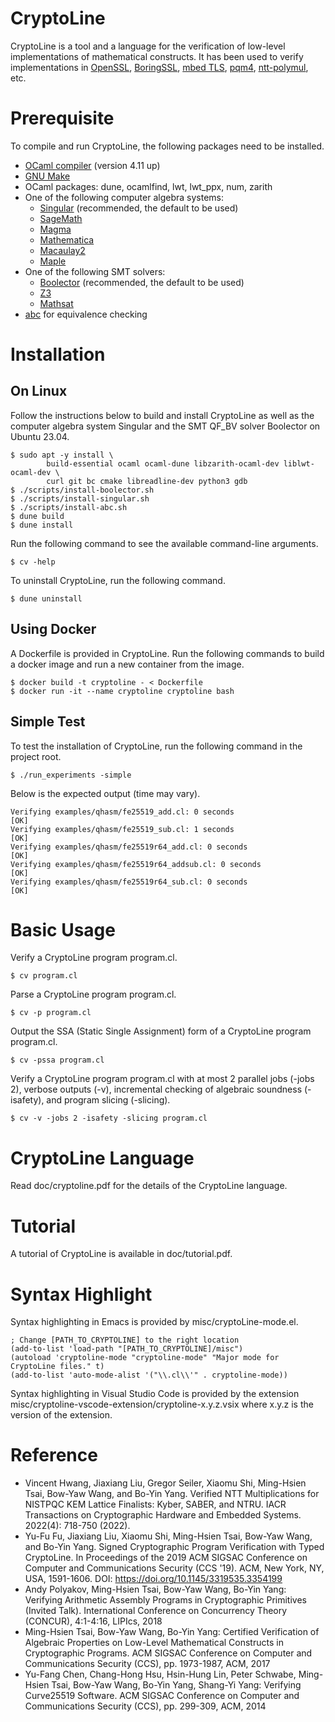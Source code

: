 CryptoLine
==========

CryptoLine is a tool and a language for the verification of low-level
implementations of mathematical constructs. It has been used to verify
implementations in
[OpenSSL](https://www.openssl.org),
[BoringSSL](https://opensource.google.com/projects/boringssl),
[mbed TLS](https://tls.mbed.org),
[pqm4](https://github.com/mupq/pqm4),
[ntt-polymul](https://github.com/ntt-polymul/ntt-polymul), etc.


Prerequisite
============

To compile and run CryptoLine, the following packages need to be installed.

- [OCaml compiler](https://ocaml.org) (version 4.11 up)
- [GNU Make](https://www.gnu.org/software/make/)
- OCaml packages: dune, ocamlfind, lwt, lwt_ppx, num, zarith
- One of the following computer algebra systems:
  + [Singular](https://www.singular.uni-kl.de) (recommended, the default to be used)
  + [SageMath](http://www.sagemath.org)
  + [Magma](http://magma.maths.usyd.edu.au/magma/)
  + [Mathematica](https://www.wolfram.com/mathematica/)
  + [Macaulay2](https://faculty.math.illinois.edu/Macaulay2/)
  + [Maple](https://www.maplesoft.com)
- One of the following SMT solvers:
  + [Boolector](https://boolector.github.io) (recommended, the default to be used)
  + [Z3](https://github.com/Z3Prover/z3)
  + [Mathsat](http://mathsat.fbk.eu)
- [abc](http://people.eecs.berkeley.edu/~alanmi/abc/abc.htm) for equivalence checking


Installation
============

On Linux
--------

Follow the instructions below to build and install CryptoLine as well as
the computer algebra system Singular and the SMT QF_BV solver Boolector
on Ubuntu 23.04.

```
$ sudo apt -y install \
        build-essential ocaml ocaml-dune libzarith-ocaml-dev liblwt-ocaml-dev \
        curl git bc cmake libreadline-dev python3 gdb
$ ./scripts/install-boolector.sh
$ ./scripts/install-singular.sh
$ ./scripts/install-abc.sh
$ dune build
$ dune install
```

Run the following command to see the available command-line arguments.

```
$ cv -help
```

To uninstall CryptoLine, run the following command.

```
$ dune uninstall
```

Using Docker
------------

A Dockerfile is provided in CryptoLine. Run the following commands to build
a docker image and run a new container from the image.

```
$ docker build -t cryptoline - < Dockerfile
$ docker run -it --name cryptoline cryptoline bash
```

Simple Test
-----------

To test the installation of CryptoLine, run the following command in the
project root.

```
$ ./run_experiments -simple
```

Below is the expected output (time may vary).

```
Verifying examples/qhasm/fe25519_add.cl: 0 seconds                          [OK]
Verifying examples/qhasm/fe25519_sub.cl: 1 seconds                          [OK]
Verifying examples/qhasm/fe25519r64_add.cl: 0 seconds                       [OK]
Verifying examples/qhasm/fe25519r64_addsub.cl: 0 seconds                    [OK]
Verifying examples/qhasm/fe25519r64_sub.cl: 0 seconds                       [OK]
```


Basic Usage
===========

Verify a CryptoLine program program.cl.

```
$ cv program.cl
```

Parse a CryptoLine program program.cl.

```
$ cv -p program.cl
```

Output the SSA (Static Single Assignment) form of a CryptoLine program
program.cl.

```
$ cv -pssa program.cl
```

Verify a CryptoLine program program.cl with at most 2 parallel jobs (-jobs 2),
verbose outputs (-v), incremental checking of algebraic soundness (-isafety),
and program slicing (-slicing).

```
$ cv -v -jobs 2 -isafety -slicing program.cl
```


CryptoLine Language
===================

Read doc/cryptoline.pdf for the details of the CryptoLine language.


Tutorial
========

A tutorial of CryptoLine is available in doc/tutorial.pdf.


Syntax Highlight
================

Syntax highlighting in Emacs is provided by misc/cryptoLine-mode.el.

```elisp
; Change [PATH_TO_CRYPTOLINE] to the right location
(add-to-list 'load-path "[PATH_TO_CRYPTOLINE]/misc")
(autoload 'cryptoline-mode "cryptoline-mode" "Major mode for CryptoLine files." t)
(add-to-list 'auto-mode-alist '("\\.cl\\'" . cryptoline-mode))
```

Syntax highlighting in Visual Studio Code is provided by the extension
misc/cryptoline-vscode-extension/cryptoline-x.y.z.vsix where x.y.z is
the version of the extension.

Reference
=========

- Vincent Hwang, Jiaxiang Liu, Gregor Seiler, Xiaomu Shi, Ming-Hsien Tsai, Bow-Yaw Wang, and Bo-Yin Yang.
  Verified NTT Multiplications for NISTPQC KEM Lattice Finalists: Kyber, SABER, and NTRU. 
  IACR Transactions on Cryptographic Hardware and Embedded Systems. 2022(4): 718-750 (2022).
- Yu-Fu Fu, Jiaxiang Liu, Xiaomu Shi, Ming-Hsien Tsai, Bow-Yaw Wang, and Bo-Yin Yang.
  Signed Cryptographic Program Verification with Typed CryptoLine.
  In Proceedings of the 2019 ACM SIGSAC Conference on Computer and Communications Security (CCS '19).
  ACM, New York, NY, USA, 1591-1606. DOI: https://doi.org/10.1145/3319535.3354199
- Andy Polyakov, Ming-Hsien Tsai, Bow-Yaw Wang, Bo-Yin Yang:
  Verifying Arithmetic Assembly Programs in Cryptographic Primitives (Invited Talk).
  International Conference on Concurrency Theory (CONCUR),
  4:1-4:16, LIPIcs, 2018
- Ming-Hsien Tsai, Bow-Yaw Wang, Bo-Yin Yang:
  Certified Verification of Algebraic Properties on Low-Level Mathematical Constructs in Cryptographic Programs.
  ACM SIGSAC Conference on Computer and Communications Security (CCS),
  pp. 1973-1987, ACM, 2017
- Yu-Fang Chen, Chang-Hong Hsu, Hsin-Hung Lin, Peter Schwabe, Ming-Hsien Tsai, Bow-Yaw Wang, Bo-Yin Yang, Shang-Yi Yang:
  Verifying Curve25519 Software.
  ACM SIGSAC Conference on Computer and Communications Security (CCS),
  pp. 299-309, ACM, 2014

